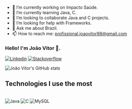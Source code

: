 ### 

- 🔭 I’m currently working on Impacto Saúde. 
- 🌱 I’m currently learning Java, C.
- 👯 I’m looking to collaborate Java and C projects.  
- 🤔 I’m looking for help with Frameworks.
- 💬 Ask me about Brazil.
- 📫 How to reach me: profissional.joaovitor98@gmail.com

### Hello! I'm João Vitor 👋.

[![Linkedin](https://img.shields.io/badge/LinkedIn-0077B5?style=for-the-badge&logo=linkedin&logoColor=white)](https://www.linkedin.com/in/jo%C3%A3o-vitor-coelho-39b5361b3/) [![Stackoverflow](https://aleen42.github.io/badges/src/stackoverflow.svg)](https://stackoverflow.com/users/18185628/jo%c3%a3o-vitor-amorim?tab=profile)

![João Vitor's GitHub stats](https://github-readme-stats.vercel.app/api?username=Joaovc0800&show_icons=true&theme=highcontrast)

## Technologies I use the most

<div style="display: inline_block"><br/>
  <img align="center" alt="Java" src="https://img.shields.io/badge/Java-ED8B00?style=for-the-badge&logo=java&logoColor=white" />
  <img align="center" alt="C" src="https://img.shields.io/badge/C-00599C?style=for-the-badge&logo=c&logoColor=white" />
  <img align="center" alt="MySQL" src="https://img.shields.io/badge/MySQL-00000F?style=for-the-badge&logo=mysql&logoColor=white" />
</div><br/>
